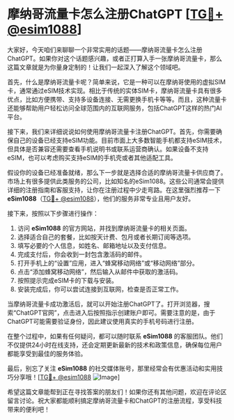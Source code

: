 # 摩纳哥流量卡怎么注册ChatGPT [[TG💪+ @esim1088](https://t.me/s/esim1088)]

大家好，今天咱们来聊聊一个非常实用的话题——摩纳哥流量卡怎么注册ChatGPT。如果你对这个话题感兴趣，或者正打算入手一张摩纳哥流量卡，那么这篇文章就是为你量身定制的！让我们一起深入了解这个领域吧。

首先，什么是摩纳哥流量卡呢？简单来说，它是一种可以在摩纳哥使用的虚拟SIM卡，通常通过eSIM技术实现。相比于传统的实体SIM卡，摩纳哥流量卡具有很多优点，比如方便携带、支持多设备连接、无需更换手机卡等等。而且，这种流量卡还能够帮助用户轻松访问全球范围内的互联网服务，包括ChatGPT这样的热门AI平台。

接下来，我们来详细说说如何使用摩纳哥流量卡注册ChatGPT。首先，你需要确保自己的设备已经支持eSIM功能。目前市面上大多数智能手机都支持eSIM技术，但具体是否兼容还需要查看手机说明书或联系运营商确认。如果设备不支持eSIM，也可以考虑购买支持eSIM的手机壳或者其他适配工具。

假设你的设备已经准备就绪，那么下一步就是选择合适的摩纳哥流量卡供应商了。市场上有很多提供此类服务的公司，比如知名的eSim1088。这些公司通常会提供详细的注册指南和客服支持，让你在注册过程中少走弯路。在这里强烈推荐一下 **eSim1088**（[TG💪+ @esim1088](https://t.me/s/esim1088)），他们的服务非常专业且用户友好。

接下来，按照以下步骤进行操作：

1. 访问 **eSim1088** 的官方网站，并找到摩纳哥流量卡的相关页面。
2. 选择适合自己的套餐，比如按天计费、包月或者长期订阅等选项。
3. 填写必要的个人信息，如姓名、邮箱地址以及支付信息。
4. 完成支付后，你会收到一封包含激活码的邮件。
5. 打开手机上的“设置”应用，进入“蜂窝移动网络”或“移动网络”部分。
6. 点击“添加蜂窝移动网络”，然后输入从邮件中获取的激活码。
7. 按照提示完成eSIM卡的下载与安装。
8. 安装完成后，你可以尝试连接到互联网，检查是否正常工作。

当摩纳哥流量卡成功激活后，就可以开始注册ChatGPT了。打开浏览器，搜索“ChatGPT官网”，点击进入后按照指示创建账户即可。需要注意的是，由于ChatGPT可能需要验证身份，因此建议使用真实的手机号码进行注册。

在整个过程中，如果有任何疑问，都可以随时联系 **eSim1088** 的客服团队。他们不仅提供24小时在线支持，还会定期更新最新的技术和政策信息，确保每位用户都能享受到最佳的服务体验。

最后，别忘了关注 **eSim1088** 的社交媒体账号，那里经常会有优惠活动和实用技巧分享哦！[[TG💪+ @esim1088](https://t.me/s/esim1088) ![Image](https://i.postimg.cc/4NQfJmqS/Snipaste-2025-05-13-00-14-12.png)] 

希望这篇文章能帮到正在寻找答案的朋友们！如果你还有其他问题，欢迎在评论区留言讨论。祝大家都能顺利搞定摩纳哥流量卡和ChatGPT的注册流程，享受科技带来的便利吧！